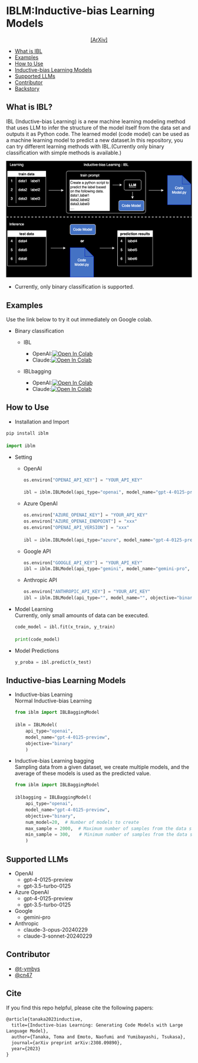 # IBLM:Inductive-bias Learning Models
<div align="center">

[[ArXiv]](https://arxiv.org/abs/2308.09890)

</div>

- [What is IBL](#what-is-ibl)
- [Examples](#examples)
- [How to Use](#how-to-use)
- [Inductive-bias Learning Models](#inductive-bias-learning-models)
- [Supported LLMs](#supported-llms)
- [Contributor](#contributor)
- [Backstory](#backstory)



## What is IBL?
IBL (Inductive-bias Learning) is a new machine learning modeling method that uses LLM to infer the structure of the model itself from the data set and outputs it as Python code. The learned model (code model) can be used as a machine learning model to predict a new dataset.In this repository, you can try different learning methods with IBL.(Currently only binary classification with simple methods is available.)

![ibl](./images/ibl.png)

* Currently, only binary classification is supported.

## Examples
Use the link below to try it out immediately on Google colab.
- Binary classification
  - IBL
    - OpenAI:[![Open In Colab](https://colab.research.google.com/assets/colab-badge.svg)](https://colab.research.google.com/github/fuyu-quant/IBLM/blob/main/examples/iblmodel/pseudodata_openai.ipynb)
    - Claude:[![Open In Colab](https://colab.research.google.com/assets/colab-badge.svg)](https://colab.research.google.com/github/fuyu-quant/IBLM/blob/main/examples/iblmodel/pseudodata_claude.ipynb)

  - IBLbagging
    - OpenAI:[![Open In Colab](https://colab.research.google.com/assets/colab-badge.svg)](https://colab.research.google.com/github/fuyu-quant/IBLM/blob/main/examples/iblbagging/pseudodata_openai.ipynb)
    - Claude:[![Open In Colab](https://colab.research.google.com/assets/colab-badge.svg)](https://colab.research.google.com/github/fuyu-quant/IBLM/blob/main/examples/iblbagging/pseudodata_claude.ipynb)


## How to Use

-  Installation and Import
```python
pip install iblm

import iblm
```

- Setting
  - OpenAI
    ```python
    os.environ["OPENAI_API_KEY"] = "YOUR_API_KEY"

    ibl = iblm.IBLModel(api_type="openai", model_name="gpt-4-0125-preview", objective="binary")
    ```

  - Azure OpenAI
    ```python
    os.environ["AZURE_OPENAI_KEY"] = "YOUR_API_KEY"
    os.environ["AZURE_OPENAI_ENDPOINT"] = "xxx"
    os.environ["OPENAI_API_VERSION"] = "xxx"

    ibl = iblm.IBLModel(api_type="azure", model_name="gpt-4-0125-preview", objective="binary")
    ```

  - Google API
    ```python
    os.environ["GOOGLE_API_KEY"] = "YOUR_API_KEY"
    ibl = iblm.IBLModel(api_type="gemini", model_name="gemini-pro", objective="binary")
    ```

  - Anthropic API
    ```python
    os.environ["ANTHROPIC_API_KEY"] = "YOUR_API_KEY"
    ibl = iblm.IBLModel(api_type="", model_name="", objective="binary")
    ```

-  Model Learning\
Currently, only small amounts of data can be executed.
    ```python
    code_model = ibl.fit(x_train, y_train)

    print(code_model)
    ```

-  Model Predictions
    ```python
    y_proba = ibl.predict(x_test)
    ```

## Inductive-bias Learning Models

- Inductive-bias Learning\
Normal Inductive-bias Learning
  ```python
  from iblm import IBLBaggingModel

  iblm = IBLModel(
      api_type="openai",
      model_name="gpt-4-0125-preview",
      objective="binary"
      )
  ```

- Inductive-bias Learning bagging\
Sampling data from a given dataset, we create multiple models, and the average of these models is used as the predicted value.
  ```python
  from iblm import IBLBaggingModel

  iblbagging = IBLBaggingModel(
      api_type="openai",
      model_name="gpt-4-0125-preview",
      objective="binary",
      num_model=20,  # Number of models to create
      max_sample = 2000,  # Maximum number of samples from the data set
      min_sample = 300,　　# Minimum number of samples from the data set
      )
  ```


## Supported LLMs
- OpenAI
  - gpt-4-0125-preview
  - gpt-3.5-turbo-0125
- Azure OpenAI
  - gpt-4-0125-preview
  - gpt-3.5-turbo-0125
- Google
  - gemini-pro
- Anthropic
  - claude-3-opus-20240229
  - claude-3-sonnet-20240229



## Contributor
- [@t-ymbys](https://github.com/t-ymbys)
- [@cn47](https://github.com/cn47)


## Cite
If you find this repo helpful, please cite the following papers:
```
@article{tanaka2023inductive,
  title={Inductive-bias Learning: Generating Code Models with Large Language Model},
  author={Tanaka, Toma and Emoto, Naofumi and Yumibayashi, Tsukasa},
  journal={arXiv preprint arXiv:2308.09890},
  year={2023}
}
```
